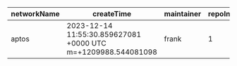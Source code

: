 | networkName | createTime                                                   | maintainer | repoIndex | repoURL                                          | branchName | commitId1URL                                                                                     | commitId2URL                                                                                     | keyfile                 | simpleCompareURL                                                                                               | originCompareURL                                                                                                                             |
| ----------- | ------------------------------------------------------------ | ---------- | --------- | ------------------------------------------------ | ---------- | ------------------------------------------------------------------------------------------------ | ------------------------------------------------------------------------------------------------ | ----------------------- | -------------------------------------------------------------------------------------------------------------- | -------------------------------------------------------------------------------------------------------------------------------------------- |
| aptos       | 2023-12-14 11:55:30.859627081 +0000 UTC m=+1209988.544081098 | frank      | 1         | [link](https://github.com/aptos-labs/aptos-core) | main       | [link](https://github.com/aptos-labs/aptos-core/commit/0e915371e3d143e5c32b4182460a4315d29ec42f) | [link](https://github.com/aptos-labs/aptos-core/commit/c51fc721224d2366dac8880a6aef4276ce4257bb) | ./types/src/transaction | [link](https://github.com/yushion-safulet/weekly-update/compare/aptos_main_1_0e915371...aptos_main_1_c51fc721) | [link](https://github.com/aptos-labs/aptos-core/compare/0e915371e3d143e5c32b4182460a4315d29ec42f...c51fc721224d2366dac8880a6aef4276ce4257bb) |

